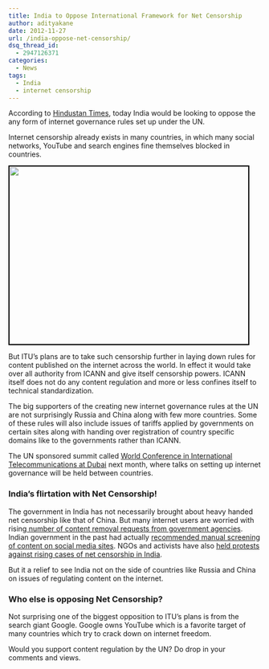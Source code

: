 ```yaml
---
title: India to Oppose International Framework for Net Censorship
author: adityakane
date: 2012-11-27
url: /india-oppose-net-censorship/
dsq_thread_id:
  - 2947126371
categories:
  - News
tags:
  - India
  - internet censorship
---
```

According to <a href="http://www.hindustantimes.com/technology/SocialMedia-Updates/Govt-to-oppose-net-censorship-rules/SP-Article1-964694.aspx" onclick="_gaq.push(['_trackEvent', 'outbound-article', 'http://www.hindustantimes.com/technology/SocialMedia-Updates/Govt-to-oppose-net-censorship-rules/SP-Article1-964694.aspx', 'Hindustan Times']);" >Hindustan Times</a>, today India would be looking to oppose the any form of internet governance rules set up under the UN.

Internet censorship already exists in many countries, in which many social networks, YouTube and search engines fine themselves blocked in countries.

[<img class="alignnone size-full wp-image-48274" style="border: 2px solid black;" title="Online_Censorship.png" src="http://cdn.devilsworkshop.org/files/2011/12/Online_Censorship.png" alt="" width="476" height="354" />][1]

But ITU’s plans are to take such censorship further in laying down rules for content published on the internet across the world. In effect it would take over all authority from ICANN and give itself censorship powers. ICANN itself does not do any content regulation and more or less confines itself to technical standardization.

The big supporters of the creating new internet governance rules at the UN are not surprisingly Russia and China along with few more countries. Some of these rules will also include issues of tariffs applied by governments on certain sites along with handing over registration of country specific domains like to the governments rather than ICANN.

The UN sponsored summit called <a href="http://www.itu.int/en/wcit-12/Pages/default.aspx" onclick="_gaq.push(['_trackEvent', 'outbound-article', 'http://www.itu.int/en/wcit-12/Pages/default.aspx', 'World Conference in International Telecommunications at Dubai']);" >World Conference in International Telecommunications at Dubai</a> next month, where talks on setting up internet governance will be held between countries.

### India’s flirtation with Net Censorship!

The government in India has not necessarily brought about heavy handed net censorship like that of China. But many internet users are worried with rising[ number of content removal requests from government agencies][2]. Indian government in the past had actually [recommended manual screening of content on social media sites][3]. NGOs and activists have also [held protests against rising cases of net censorship in India][4].

But it a relief to see India not on the side of countries like Russia and China on issues of regulating content on the internet.

### Who else is opposing Net Censorship?

Not surprising one of the biggest opposition to ITU’s plans is from the search giant Google. Google owns YouTube which is a favorite target of many countries which try to crack down on internet freedom.

Would you support content regulation by the UN? Do drop in your comments and views.

 [1]: http://cdn.devilsworkshop.org/files/2011/12/Online_Censorship.png
 [2]: http://devilsworkshop.org/news/86-removal-request-india-google-court-order/68195/ "86% of removal requests by India to Google are without a court order"
 [3]: http://devilsworkshop.org/news/indian-government-flipflops-internet-censorship/48276/ "Indian government flip-flips on internet censorship"
 [4]: http://devilsworkshop.org/news/anonymous-protests-internet-censorship-india/58596/ "Anonymous protests against internet censorship in India"
